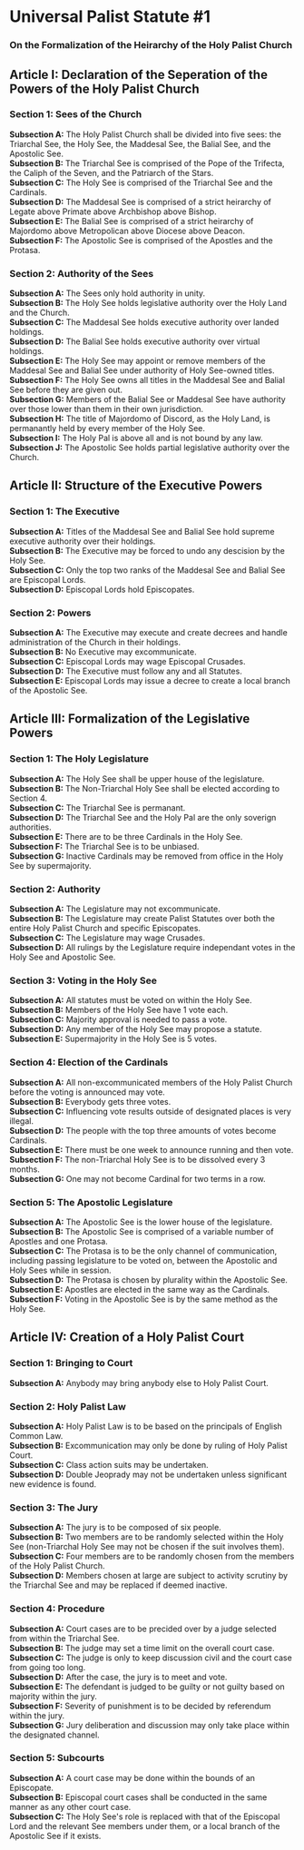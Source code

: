 # Universal Palist Statute #1
### On the Formalization of the Heirarchy of the Holy Palist Church
## Article I: Declaration of the Seperation of the Powers of the Holy Palist Church
### Section 1: Sees of the Church
**Subsection A:** The Holy Palist Church shall be divided into five sees: the Triarchal See, the Holy See, the Maddesal See, the Balial See, and the Apostolic See.  
**Subsection B:** The Triarchal See is comprised of the Pope of the Trifecta, the Caliph of the Seven, and the Patriarch of the Stars.  
**Subsection C:** The Holy See is comprised of the Triarchal See and the Cardinals.  
**Subsection D:** The Maddesal See is comprised of a strict heirarchy of Legate above Primate above Archbishop above Bishop.  
**Subsection E:** The Balial See is comprised of a strict heirarchy of Majordomo above Metropolican above Diocese above Deacon.  
**Subsection F:** The Apostolic See is comprised of the Apostles and the Protasa.  
### Section 2: Authority of the Sees
**Subsection A:** The Sees only hold authority in unity.  
**Subsection B:** The Holy See holds legislative authority over the Holy Land and the Church.  
**Subsection C:** The Maddesal See holds executive authority over landed holdings.  
**Subsection D:** The Balial See holds executive authority over virtual holdings.  
**Subsection E:** The Holy See may appoint or remove members of the Maddesal See and Balial See under authority of Holy See-owned titles.  
**Subsection F:** The Holy See owns all titles in the Maddesal See and Balial See before they are given out.  
**Subsection G:** Members of the Balial See or Maddesal See have authority over those lower than them in their own jurisdiction.  
**Subsection H:** The title of Majordomo of Discord, as the Holy Land, is permanantly held by every member of the Holy See.  
**Subsection I:** The Holy Pal is above all and is not bound by any law.  
**Subsection J:** The Apostolic See holds partial legislative authority over the Church.
## Article II: Structure of the Executive Powers
### Section 1: The Executive
**Subsection A:** Titles of the Maddesal See and Balial See hold supreme executive authority over their holdings.  
**Subsection B:** The Executive may be forced to undo any descision by the Holy See.  
**Subsection C:** Only the top two ranks of the Maddesal See and Balial See are Episcopal Lords.  
**Subsection D:** Episcopal Lords hold Episcopates.  
### Section 2: Powers
**Subsection A:** The Executive may execute and create decrees and handle administration of the Church in their holdings.  
**Subsection B:** No Executive may excommunicate.  
**Subsection C:** Episcopal Lords may wage Episcopal Crusades.  
**Subsection D:** The Executive must follow any and all Statutes.  
**Subsection E:** Episcopal Lords may issue a decree to create a local branch of the Apostolic See.  
## Article III: Formalization of the Legislative Powers
### Section 1: The Holy Legislature
**Subsection A:** The Holy See shall be upper house of the legislature.  
**Subsection B:** The Non-Triarchal Holy See shall be elected according to Section 4.  
**Subsection C:** The Triarchal See is permanant.  
**Subsection D:** The Triarchal See and the Holy Pal are the only soverign authorities.  
**Subsection E:** There are to be three Cardinals in the Holy See.  
**Subsection F:** The Triarchal See is to be unbiased.  
**Subsection G:** Inactive Cardinals may be removed from office in the Holy See by supermajority.  
### Section 2: Authority
**Subsection A:** The Legislature may not excommunicate.  
**Subsection B:** The Legislature may create Palist Statutes over both the entire Holy Palist Church and specific Episcopates.  
**Subsection C:** The Legislature may wage Crusades.  
**Subsection D:** All rulings by the Legislature require independant votes in the Holy See and Apostolic See.  
### Section 3: Voting in the Holy See
**Subsection A:** All statutes must be voted on within the Holy See.  
**Subsection B:** Members of the Holy See have 1 vote each.  
**Subsection C:** Majority approval is needed to pass a vote.  
**Subsection D:** Any member of the Holy See may propose a statute.  
**Subsection E:** Supermajority in the Holy See is 5 votes.
### Section 4: Election of the Cardinals
**Subsection A:** All non-excommunicated members of the Holy Palist Church before the voting is announced may vote.  
**Subsection B:** Everybody gets three votes.  
**Subsection C:** Influencing vote results outside of designated places is very illegal.  
**Subsection D:** The people with the top three amounts of votes become Cardinals.  
**Subsection E:** There must be one week to announce running and then vote. 
**Subsection F:** The non-Triarchal Holy See is to be dissolved every 3 months.  
**Subsection G:** One may not become Cardinal for two terms in a row.  
### Section 5: The Apostolic Legislature
**Subsection A:** The Apostolic See is the lower house of the legislature.  
**Subsection B:** The Apostolic See is comprised of a variable number of Apostles and one Protasa.  
**Subsection C:** The Protasa is to be the only channel of communication, including passing legislature to be voted on, between the Apostolic and Holy Sees while in session.  
**Subsection D:** The Protasa is chosen by plurality within the Apostolic See.  
**Subsection E:** Apostles are elected in the same way as the Cardinals.  
**Subsection F:** Voting in the Apostolic See is by the same method as the Holy See.  
## Article IV: Creation of a Holy Palist Court
### Section 1: Bringing to Court
**Subsection A:** Anybody may bring anybody else to Holy Palist Court.  
### Section 2: Holy Palist Law
**Subsection A:** Holy Palist Law is to be based on the principals of English Common Law.  
**Subsection B:** Excommunication may only be done by ruling of Holy Palist Court.  
**Subsection C:** Class action suits may be undertaken.  
**Subsection D:** Double Jeoprady may not be undertaken unless significant new evidence is found.  
### Section 3: The Jury
**Subsection A:** The jury is to be composed of six people.  
**Subsection B:** Two members are to be randomly selected within the Holy See (non-Triarchal Holy See may not be chosen if the suit involves them).  
**Subsection C:** Four members are to be randomly chosen from the members of the Holy Palist Church.  
**Subsection D:** Members chosen at large are subject to activity scrutiny by the Triarchal See and may be replaced if deemed inactive.
### Section 4: Procedure
**Subsection A:** Court cases are to be precided over by a judge selected from within the Triarchal See.  
**Subsection B:** The judge may set a time limit on the overall court case.  
**Subsection C:** The judge is only to keep discussion civil and the court case from going too long.  
**Subsection D:** After the case, the jury is to meet and vote.  
**Subsection E:** The defendant is judged to be guilty or not guilty based on majority within the jury.  
**Subsection F:** Severity of punishment is to be decided by referendum within the jury.  
**Subsection G:** Jury deliberation and discussion may only take place within the designated channel.  
### Section 5: Subcourts
**Subsection A:** A court case may be done within the bounds of an Episcopate.  
**Subsection B:** Episcopal court cases shall be conducted in the same manner as any other court case.  
**Subsection C:** The Holy See's role is replaced with that of the Episcopal Lord and the relevant See members under them, or a local branch of the Apostolic See if it exists.  
